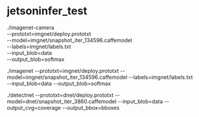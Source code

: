 # jetsoninfer_test

./imagenet-camera \
--prototxt=imgnet/deploy.prototxt \
--model=imgnet/snapshot_iter_134596.caffemodel \
--labels=imgnet/labels.txt \
--input_blob=data \
--output_blob=softmax

./imagenet --prototxt=imgnet/deploy.prototxt --model=imgnet/snapshot_iter_134596.caffemodel --labels=imgnet/labels.txt --input_blob=data --output_blob=softmax


./detectnet --prototxt=dnet/deploy.prototxt --model=dnet/snapshot_iter_3860.caffemodel --input_blob=data --output_cvg=coverage --output_bbox=bboxes

